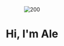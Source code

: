 <div id="header" align="center">
  <img src="https://i.pinimg.com/originals/db/ea/f6/dbeaf6e6255bc76fa9ac912a565b016b.jpg" alt="200">
    <h1 align="center">Hi, I'm Ale</h1>
</div>
